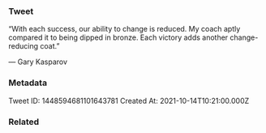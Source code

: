 ### Tweet
“With each success, our ability to change is reduced. My coach aptly compared it to being dipped in bronze. Each victory adds another change-reducing coat.”

 — Gary Kasparov

### Metadata
Tweet ID: 1448594681101643781
Created At: 2021-10-14T10:21:00.000Z

### Related

